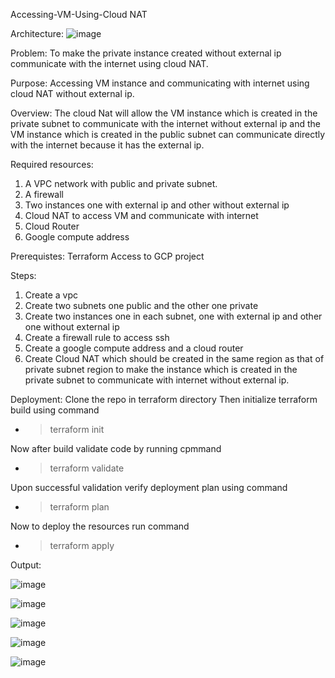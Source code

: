 Accessing-VM-Using-Cloud NAT

Architecture:
   ![image](https://user-images.githubusercontent.com/85304071/144562541-a689bfa1-88e0-4798-a81b-79f6d6c58750.png)
       



Problem: 
	To make the private instance created without external ip communicate with the internet using cloud NAT.

Purpose:
Accessing VM instance and communicating with internet using cloud NAT without external ip.

Overview:
 The cloud Nat will allow the VM instance which is created in the private subnet to communicate with the internet without external ip and the VM instance which is created in the public subnet can communicate directly with the internet because it has the external ip.

Required resources:
1)	  A VPC network with public and private subnet.
2)	  A firewall
3)	Two instances one with external ip and other without external ip
4)	Cloud NAT to access VM and communicate with internet
5)	Cloud Router
6)	Google compute address

Prerequistes:
          Terraform
         Access to GCP project

Steps:
1)	Create a vpc 
2)	Create two subnets one public and the other one private
3)	Create two instances one in each subnet, one with external ip and other one without external ip
4)	Create a firewall rule to access ssh
5)	Create a google compute address and a cloud router 
6)	Create Cloud NAT which should be created in the same region as that of private subnet region to make the instance which is created in the private subnet to communicate with internet without external ip.



Deployment:
	Clone the repo in terraform directory
	Then initialize terraform build using command
  - > terraform init

  Now after build validate code by running cpmmand
  -	> terraform validate

  Upon successful validation verify deployment plan using command
  -	> terraform plan

  Now to deploy the resources run command
  -	> terraform apply


Output:

 
![image](https://user-images.githubusercontent.com/85304071/144810967-e7f8fa39-e766-4037-a065-0b660d446d8d.png)


![image](https://user-images.githubusercontent.com/85304071/144811016-6643ca07-8216-4fbd-bd2c-6d54c5da3011.png)


![image](https://user-images.githubusercontent.com/85304071/144811055-01c569f6-85cc-4d2b-a6ef-57c6b6627b39.png)


![image](https://user-images.githubusercontent.com/85304071/144811095-3b6380b6-31c6-4430-ac66-0ed9537feb26.png)

![image](https://user-images.githubusercontent.com/85304071/144811271-f49db864-49a4-4e02-b595-ad40076a62e4.png)


 

 


 





 
















 

 

 

 






